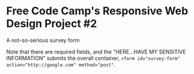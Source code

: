 # Free Code Camp's Responsive Web Design Project #2
A not-so-serious survey form

Note that there are required fields, and the "HERE...HAVE MY SENSITIVE INFORMATION" submits the overall container, `<form id="survey-form" action="http://google.com" method="post"`. 
